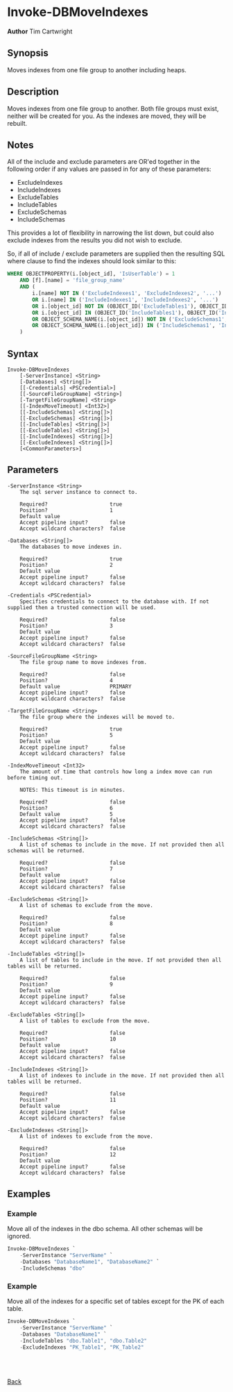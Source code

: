 # Invoke-DBMoveIndexes
**Author** Tim Cartwright

## Synopsis
Moves indexes from one file group to another including heaps.

## Description
Moves indexes from one file group to another. Both file groups must exist, neither will be created for you. As the indexes are moved, they will be rebuilt.

## Notes
All of the include and exclude parameters are OR'ed together in the following order if any values are passed in for any of these parameters:

- ExcludeIndexes
- IncludeIndexes
- ExcludeTables
- IncludeTables
- ExcludeSchemas
- IncludeSchemas

This provides a lot of flexibility in narrowing the list down, but could also exclude indexes from the results you did not wish to exclude.

So, if all of include / exclude parameters are supplied then the resulting SQL where clause to find the indexes should look similar to this:

```sql
WHERE OBJECTPROPERTY(i.[object_id], 'IsUserTable') = 1
    AND [f].[name] = 'file_group_name'
    AND (
        i.[name] NOT IN ('ExcludeIndexes1', 'ExcludeIndexes2', '...')
        OR i.[name] IN ('IncludeIndexes1', 'IncludeIndexes2', '...')
        OR i.[object_id] NOT IN (OBJECT_ID('ExcludeTables1'), OBJECT_ID('ExcludeTables2'), OBJECT_ID('...'))
        OR i.[object_id] IN (OBJECT_ID('IncludeTables1'), OBJECT_ID('IncludeTables2'), OBJECT_ID('...'))
        OR OBJECT_SCHEMA_NAME(i.[object_id]) NOT IN ('ExcludeSchemas1', 'ExcludeSchemas2', '...')
        OR OBJECT_SCHEMA_NAME(i.[object_id]) IN ('IncludeSchemas1', 'IncludeSchemas2', '...')
    )
```


## Syntax
    Invoke-DBMoveIndexes 
        [-ServerInstance] <String> 
        [-Databases] <String[]> 
        [[-Credentials] <PSCredential>] 
        [[-SourceFileGroupName] <String>] 
        [-TargetFileGroupName] <String> 
        [[-IndexMoveTimeout] <Int32>] 
        [[-IncludeSchemas] <String[]>] 
        [[-ExcludeSchemas] <String[]>] 
        [[-IncludeTables] <String[]>] 
        [[-ExcludeTables] <String[]>] 
        [[-IncludeIndexes] <String[]>] 
        [[-ExcludeIndexes] <String[]>] 
        [<CommonParameters>]

## Parameters
    -ServerInstance <String>
        The sql server instance to connect to.

        Required?                    true
        Position?                    1
        Default value                
        Accept pipeline input?       false
        Accept wildcard characters?  false

    -Databases <String[]>
        The databases to move indexes in.

        Required?                    true
        Position?                    2
        Default value                
        Accept pipeline input?       false
        Accept wildcard characters?  false

    -Credentials <PSCredential>
        Specifies credentials to connect to the database with. If not supplied then a trusted connection will be used.

        Required?                    false
        Position?                    3
        Default value                
        Accept pipeline input?       false
        Accept wildcard characters?  false

    -SourceFileGroupName <String>
        The file group name to move indexes from.

        Required?                    false
        Position?                    4
        Default value                PRIMARY
        Accept pipeline input?       false
        Accept wildcard characters?  false

    -TargetFileGroupName <String>
        The file group where the indexes will be moved to.

        Required?                    true
        Position?                    5
        Default value                
        Accept pipeline input?       false
        Accept wildcard characters?  false

    -IndexMoveTimeout <Int32>
        The amount of time that controls how long a index move can run before timing out.
        
        NOTES: This timeout is in minutes.

        Required?                    false
        Position?                    6
        Default value                5
        Accept pipeline input?       false
        Accept wildcard characters?  false

    -IncludeSchemas <String[]>
        A list of schemas to include in the move. If not provided then all schemas will be returned.

        Required?                    false
        Position?                    7
        Default value                
        Accept pipeline input?       false
        Accept wildcard characters?  false

    -ExcludeSchemas <String[]>
        A list of schemas to exclude from the move.

        Required?                    false
        Position?                    8
        Default value                
        Accept pipeline input?       false
        Accept wildcard characters?  false

    -IncludeTables <String[]>
        A list of tables to include in the move. If not provided then all tables will be returned.

        Required?                    false
        Position?                    9
        Default value                
        Accept pipeline input?       false
        Accept wildcard characters?  false

    -ExcludeTables <String[]>
        A list of tables to exclude from the move.

        Required?                    false
        Position?                    10
        Default value                
        Accept pipeline input?       false
        Accept wildcard characters?  false

    -IncludeIndexes <String[]>
        A list of indexes to include in the move. If not provided then all tables will be returned.

        Required?                    false
        Position?                    11
        Default value                
        Accept pipeline input?       false
        Accept wildcard characters?  false

    -ExcludeIndexes <String[]>
        A list of indexes to exclude from the move.

        Required?                    false
        Position?                    12
        Default value                
        Accept pipeline input?       false
        Accept wildcard characters?  false


## Examples

### Example
Move all of the indexes in the dbo schema. All other schemas will be ignored.
    
```powershell
Invoke-DBMoveIndexes `
    -ServerInstance "ServerName" `
    -Databases "DatabaseName1", "DatabaseName2" `
    -IncludeSchemas "dbo"
```

### Example
Move all of the indexes for a specific set of tables except for the PK of each table.
    
```powershell
Invoke-DBMoveIndexes `
    -ServerInstance "ServerName" `
    -Databases "DatabaseName1" `
    -IncludeTables "dbo.Table1", "dbo.Table2"
    -ExcludeIndexes "PK_Table1", "PK_Table2"
```

<br/>
<br/>
  
[Back](/README.md)
